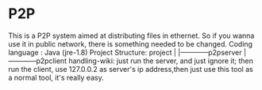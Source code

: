 # P2P
This is a P2P system aimed at distributing files in ethernet.
So if you wanna use it in public network, there is something needed to be changed.
Coding language : Java (jre-1.8)
Project Structure:
        project
          |
          |————p2pserver
          |————p2pclient
handling-wiki:
        just run the server, and just ignore it;
        then run the client, use 127.0.0.2 as server's ip address,then just use this tool as a normal tool, it's really easy.

